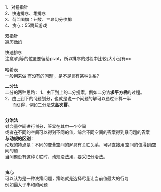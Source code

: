 1、对撞指针<br>
2、快速排序、堆排序<br>
3、荷兰国旗：计数、三项切分快排<br>
4、贪心：55跳跃游戏<br>

双指针<br>
遍历数组<br>

快速排序<br>
注意ij相等的位置要留给pivot，所以排序的过程中比较ij大小没有==<br>
<br>
哈希表<br>
一般用来做‘有没有的问题’，是不是具有某种关系?<br>


**二分法**<br>
二分的两种思路：
1、由下到上的二分搜索，例如二分法**求平方根**的过程。<br>
2、由上到下的问题划分，也就是说一个问题的解可以通过计算一半<br>
&nbsp;&nbsp;&nbsp;&nbsp;&nbsp;&nbsp;而获得，例如二分法**求高次幂**。<br>
<br>

**分治法**<br>
对变量空间进行划分，答案在其中一个空间<br>
或者在不同的空间可以得到不同的值，综合不同空间的答案得到原问题的答案<br>
**与动规的区别**：<br>
动规的特点是：不同的变量空间的解具有关联关系，可以直接用i空间的值得到j空间的值<br>
当问题没有这种关联时，动规没法用，要采取分治法。<br>
<br>

**贪心**<br>
可以认为是一种决策问题，策略就是选择尽量让当前值最大的行为<br>
例如最大子串和的问题<br>






        




